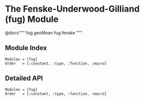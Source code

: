 # The Fenske-Underwood-Gilliand (fug) Module

@docs"""
 fug.geoMean
 fug.fenske
"""

## Module Index

```@index
Modules = [fug]
Order   = [:constant, :type, :function, :macro]
```
## Detailed API

```@autodocs
Modules = [fug]
Order   = [:constant, :type, :function, :macro]
```